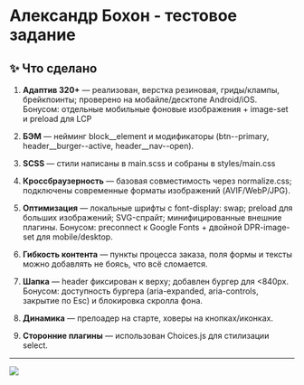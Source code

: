 ﻿# Александр Бохон - тестовое задание
## ✨ Что сделано

1. **Адаптив 320+** — реализован, верстка резиновая, гриды/клампы, брейкпоинты; проверено на мобайле/десктопе Android/iOS.
Бонусом: отдельные мобильные фоновые изображения + image-set и preload для LCP

2. **БЭМ** — нейминг block__element и модификаторы (btn--primary, header__burger--active, header__nav--open). 

3. **SCSS** — стили написаны в main.scss и собраны в styles/main.css

4. **Кроссбраузерность** — базовая совместимость через normalize.css; подключены современные форматы изображений (AVIF/WebP/JPG).

5. **Оптимизация** — локальные шрифты с font-display: swap; preload для больших изображений; SVG-спрайт; минифицированные внешние плагины.
Бонусом: preconnect к Google Fonts + двойной DPR-image-set для mobile/desktop.

6. **Гибкость контента** — пункты процесса заказа, поля формы и тексты можно добавлять не боясь, что всё сломается.

7. **Шапка** — header фиксирован к верху; добавлен бургер для <840px.
Бонусом: доступность бургера (aria-expanded, aria-controls, закрытие по Esc) и блокировка скролла фона.

8. **Динамика** — прелоадер на старте, ховеры на кнопках/иконках.

9. **Сторонние плагины** — использован Choices.js для стилизации select.

___

<img src="https://alekcandr1.github.io/html-coding-test/readme/1.png" height=""/>

